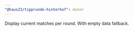 ```yaml
---
"@haus23/tipprunde-hinterhof": minor
---
```


Display current matches per round. With empty data fallback.
